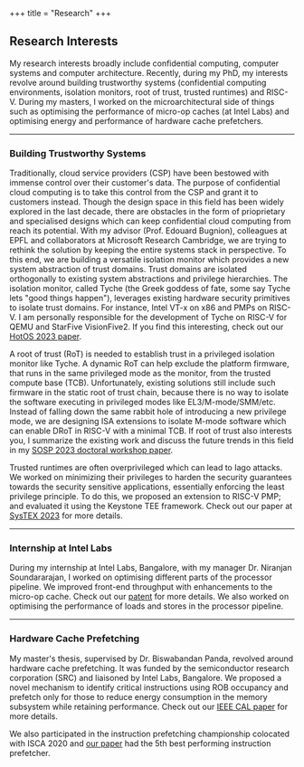 +++
title = "Research"
+++

## Research Interests
<!-- {{< figure class="avatar2" src="/neelu-photo-paris.jpeg" alt="avatar">}} -->
<div align="justified">
My research interests broadly include confidential computing, computer systems and computer architecture. Recently, during my PhD, my interests revolve around building trustworthy systems (confidential computing environments, isolation monitors, root of trust, trusted runtimes) and RISC-V. During my masters, I worked on the microarchitectural side of things such as optimising the performance of micro-op caches (at Intel Labs) and optimising energy and performance of hardware cache prefetchers.   
<hr style="height:2px;border-width:0;color:gray;background-color:gray">
<!-- <b><u>PhD Thesis</u>:</b> My PhD thesis has so far revolved around building trustworthy systems. -->

### Building Trustworthy Systems 

Traditionally, cloud service providers (CSP) have been bestowed with immense control over their customer's data. The purpose of confidential cloud computing is to take this control from the CSP and grant it to customers instead. Though the design space in this field has been widely explored in the last decade, there are obstacles in the form of prioprietary and specialised designs which can keep confidential cloud computing from reach its potential. With my advisor (Prof. Edouard Bugnion), colleagues at EPFL and collaborators at Microsoft Research Cambridge, we are trying to rethink the solution by keeping the entire systems stack in perspective. To this end, we are building a versatile isolation monitor which provides a new system abstraction of trust domains. Trust domains are isolated orthogonally to existing system abstractions and privilege hierarchies. The isolation monitor, called Tyche (the Greek goddess of fate, some say Tyche lets "good things happen"), leverages existing hardware security primitives to isolate trust domains. For instance, Intel VT-x on x86 and PMPs on RISC-V. I am personally responsible for the development of Tyche on RISC-V for QEMU and StarFive VisionFive2. If you find this interesting, check out our [HotOS 2023 paper](https://dl.acm.org/doi/abs/10.1145/3593856.3595900).  

A root of trust (RoT) is needed to establish trust in a privileged isolation monitor like Tyche. A dynamic RoT can help exclude the platform firmware, that runs in the same privileged mode as the monitor, from the trusted compute base (TCB). Unfortunately, existing solutions still include such firmware in the static root of trust chain, because there is no way to isolate the software executing in privileged modes like EL3/M-mode/SMM/etc. Instead of falling down the same rabbit hole of introducing a new privilege mode, we are designing ISA extensions to isolate M-mode software which can enable DRoT in RISC-V with a minimal TCB. If root of trust also interests you, I summarize the existing work and discuss the future trends in this field in my [SOSP 2023 doctoral workshop paper](https://drive.google.com/file/d/1sH3dWik4bU6BGEwlTeFY4uQ2dEFqH5jI/view?usp=sharing). 

Trusted runtimes are often overprivileged which can lead to Iago attacks. We worked on minimizing their privileges to harden the security guarantees towards the security sensitive applications, essentially enforcing the least privilege principle. To do this, we proposed an extension to RISC-V PMP; and evaluated it using the Keystone TEE framework. Check out our paper at [SysTEX 2023](https://dl.acm.org/doi/10.1145/3578359.359304) for more details.  

<hr style="height:2px;border-width:0;color:gray;background-color:gray">

### Internship at Intel Labs

During my internship at Intel Labs, Bangalore, with my manager Dr. Niranjan Soundararajan, I worked on optimising different parts of the processor pipeline. We improved front-end throughput with enhancements to the micro-op cache. Check out our [patent](https://patentimages.storage.googleapis.com/6a/8b/13/075d7355b2a9bc/US20230103206A1.pdf) for more details. We also worked on optimising the performance of loads and stores in the processor pipeline.   

<hr style="height:2px;border-width:0;color:gray;background-color:gray">

### Hardware Cache Prefetching

My master's thesis, supervised by Dr. Biswabandan Panda, revolved around hardware cache prefetching. It was funded by the semiconductor research corporation (SRC) and liaisoned by Intel Labs, Bangalore. We proposed a novel mechanism to identify critical instructions using ROB occupancy and prefetch only for those to reduce energy consumption in the memory subsystem while retaining performance. Check out our [IEEE CAL paper](https://research.ece.ncsu.edu/wp-content/uploads/sites/19/2020/05/JIP.pdf) for more details. 

We also participated in the instruction prefetching championship colocated with ISCA 2020 and [our paper](https://research.ece.ncsu.edu/wp-content/uploads/sites/19/2020/05/JIP.pdf) had the 5th best performing instruction prefetcher. 
</div>

